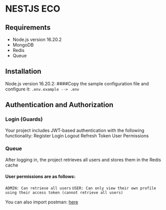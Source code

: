 # NESTJS ECO

## Requirements
- Node.js version 16.20.2
- MongoDB
- Redis
- Queue
## Installation
Node.js version 16.20.2:
####Copy the sample configuration file and configure it:
```.env.example --> .env```

## Authentication and Authorization
### Login (Guards)
Your project includes JWT-based authentication with the following functionality:
Register
Login
Logout
Refresh Token
User Permissions
### Queue
After logging in, the project retrieves all users and stores them in the Redis cache
#### User permissions are as follows:
```ADMIN: Can retrieve all users```
```USER: Can only view their own profile using their access token (cannot retrieve all users)```


You can also import postman: [here](https://api.postman.com/collections/28185982-5f79afa7-aa9a-45cc-b11b-8a6c360bfedd?access_key=PMAT-01HARJKKZB37438FT0P0JYP8NF)